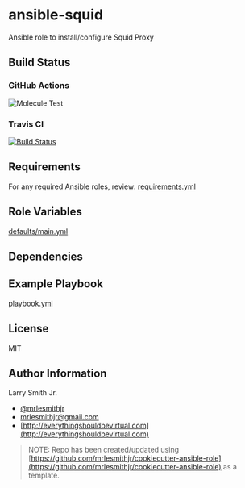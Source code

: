 # ansible-squid

Ansible role to install/configure Squid Proxy

## Build Status

### GitHub Actions

![Molecule Test](https://github.com/mrlesmithjr/ansible-squid/workflows/Molecule%20Test/badge.svg)

### Travis CI

[![Build Status](https://travis-ci.org/mrlesmithjr/ansible-squid.svg?branch=master)](https://travis-ci.org/mrlesmithjr/ansible-squid)

## Requirements

For any required Ansible roles, review:
[requirements.yml](requirements.yml)

## Role Variables

[defaults/main.yml](defaults/main.yml)

## Dependencies

## Example Playbook

[playbook.yml](playbook.yml)

## License

MIT

## Author Information

Larry Smith Jr.

- [@mrlesmithjr](https://twitter.com/mrlesmithjr)
- [mrlesmithjr@gmail.com](mailto:mrlesmithjr@gmail.com)
- [http://everythingshouldbevirtual.com](http://everythingshouldbevirtual.com)

> NOTE: Repo has been created/updated using [https://github.com/mrlesmithjr/cookiecutter-ansible-role](https://github.com/mrlesmithjr/cookiecutter-ansible-role) as a template.
